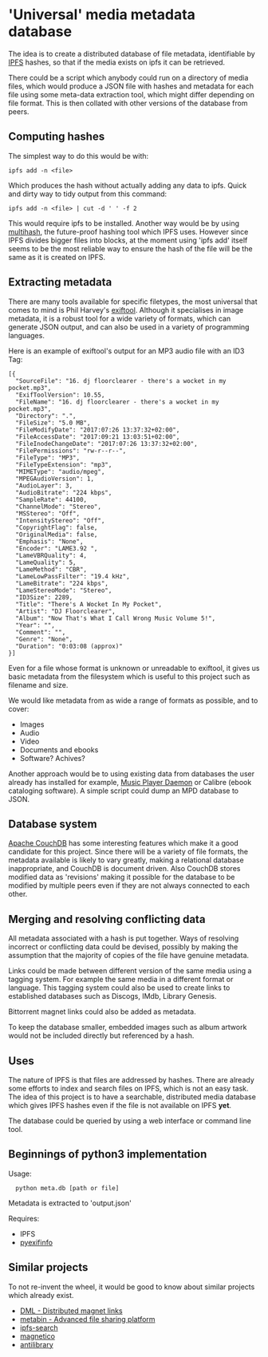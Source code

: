 
# 'Universal' media metadata database

The idea is to create a distributed database of file metadata, identifiable by [IPFS](https://github.com/ipfs/ipfs) hashes, so that if the media exists on ipfs it can be retrieved. 

There could be a script which anybody could run on a directory of media files, which would produce a JSON file with hashes and metadata for each file using some meta-data extraction tool, which might differ depending on file format.  This is then collated with other versions of the database from peers.

## Computing hashes
The simplest way to do this would be with: 

    ipfs add -n <file>

Which produces the hash without actually adding any data to ipfs.
Quick and dirty way to tidy output from this command:

    ipfs add -n <file> | cut -d ' ' -f 2

This would require ipfs to be installed.  Another way would be by using [multihash](https://github.com/multiformats/multihash), the future-proof hashing tool which IPFS uses.  However since IPFS divides bigger files into blocks, at the moment using 'ipfs add' itself seems to be the most reliable way to ensure the hash of the file will be the same as it is created on IPFS. 

## Extracting metadata

There are many tools available for specific filetypes, the most universal that comes to mind is Phil Harvey's [exiftool](https://sno.phy.queensu.ca/~phil/exiftool/). Although it specialises in image metadata, it is a robust tool for a wide variety of formats, which can generate JSON output, and can also be used in a variety of programming languages. 

Here is an example of exiftool's output for an MP3 audio file with an ID3 Tag:

```
[{
  "SourceFile": "16. dj floorclearer - there's a wocket in my pocket.mp3",
  "ExifToolVersion": 10.55,
  "FileName": "16. dj floorclearer - there's a wocket in my pocket.mp3",
  "Directory": ".",
  "FileSize": "5.0 MB",
  "FileModifyDate": "2017:07:26 13:37:32+02:00",
  "FileAccessDate": "2017:09:21 13:03:51+02:00",
  "FileInodeChangeDate": "2017:07:26 13:37:32+02:00",
  "FilePermissions": "rw-r--r--",
  "FileType": "MP3",
  "FileTypeExtension": "mp3",
  "MIMEType": "audio/mpeg",
  "MPEGAudioVersion": 1,
  "AudioLayer": 3,
  "AudioBitrate": "224 kbps",
  "SampleRate": 44100,
  "ChannelMode": "Stereo",
  "MSStereo": "Off",
  "IntensityStereo": "Off",
  "CopyrightFlag": false,
  "OriginalMedia": false,
  "Emphasis": "None",
  "Encoder": "LAME3.92 ",
  "LameVBRQuality": 4,
  "LameQuality": 5,
  "LameMethod": "CBR",
  "LameLowPassFilter": "19.4 kHz",
  "LameBitrate": "224 kbps",
  "LameStereoMode": "Stereo",
  "ID3Size": 2289,
  "Title": "There's A Wocket In My Pocket",
  "Artist": "DJ Floorclearer",
  "Album": "Now That's What I Call Wrong Music Volume 5!",
  "Year": "",
  "Comment": "",
  "Genre": "None",
  "Duration": "0:03:08 (approx)"
}]
```

Even for a file whose format is unknown or unreadable to exiftool, it gives us basic metadata from the filesystem which is useful to this project such as filename and size.

We would like metadata from as wide a range of formats as possible, and to cover:
* Images
* Audio
* Video
* Documents and ebooks
* Software?  Achives?

Another approach would be to using existing data from databases the user already has installed for example, [Music Player Daemon](https://www.musicpd.org/) or Calibre (ebook cataloging software).  A simple script could dump an MPD database to JSON.  

## Database system

[Apache CouchDB](https://couchdb.apache.org/) has some interesting features which make it a good candidate for this project.  Since there will be a variety of file formats, the metadata available is likely to vary greatly, making a relational database inappropriate,  and CouchDB is document driven.  Also CouchDB stores modified data as 'revisions' making it possible for the database to be modified by multiple peers even if they are not always connected to each other. 

## Merging and resolving conflicting data

All metadata associated with a hash is put together.  Ways of resolving incorrect or conflicting data could be devised, possibly by making the assumption that the majority of copies of the file have genuine metadata.

Links could be made between different version of the same media using a tagging system.  For example the same media in a different format or language. 
This tagging system could also be used to create links to established databases such as Discogs, IMdb, Library Genesis. 

Bittorrent magnet links could also be added as metadata. 

To keep the database smaller, embedded images such as album artwork would not be included directly but referenced by a hash. 

## Uses

The nature of IPFS is that files are addressed by hashes.  There are already some efforts to index and search files on IPFS, which is not an easy task.  The idea of this project is to have a searchable, distributed media database which gives IPFS hashes even if the file is not available on IPFS **yet**.  

The database could be queried by using a web interface or command line tool.  

## Beginnings of python3 implementation

Usage:
```
  python meta.db [path or file]
```
Metadata is extracted to 'output.json'

Requires:
* IPFS
* [pyexifinfo](https://github.com/guinslym/pyexifinfo)

## Similar projects

To not re-invent the wheel, it would be good to know about similar projects which already exist. 
* [DML - Distributed magnet links](https://github.com/rakoo/dml)
* [metabin - Advanced file sharing platform](https://github.com/metabin/metabin#problems)
* [ipfs-search](https://github.com/ipfs-search/ipfs-search)
* [magnetico](https://github.com/boramalper/magnetico)
* [antilibrary](https://github.com/antilibrary)
